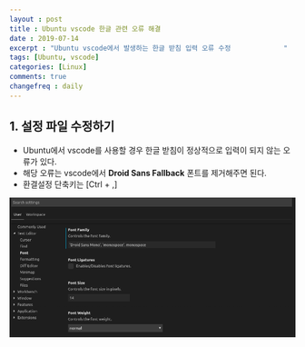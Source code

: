```yaml
---
layout : post
title : Ubuntu vscode 한글 관련 오류 해결 
date : 2019-07-14
excerpt : "Ubuntu vscode에서 발생하는 한글 받침 입력 오류 수정             "
tags: [Ubuntu, vscode]
categories: [Linux]
comments: true
changefreq : daily
---
```



## 1. 설정 파일 수정하기 

- Ubuntu에서 vscode를 사용할 경우 한글 받침이 정상적으로 입력이 되지 않는 오류가 있다. 
- 해당 오류는 vscode에서 **Droid Sans Fallback** 폰트를 제거해주면 된다. 
- 환결설정 단축키는 [Ctrl + ,]

<img src="/static/img/ubuntuVscode/font-remove.png">

